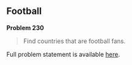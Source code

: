 Football
--------

**Problem 230**

> Find countries that are football fans.

Full problem statement is available [here][mirror].

[mirror]: https://github.com/rdtsc/codeeval-problem-statements/tree/master/easy/230-football/
          "View Problem Statement Mirror"
